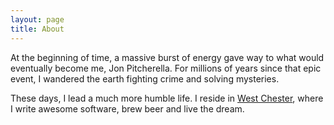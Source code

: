 ```yaml
---
layout: page
title: About
---
```


At the beginning of time, a massive burst of energy gave way to what would eventually become me, Jon Pitcherella. For millions of years since that epic event, I wandered the earth fighting crime and solving mysteries.

These days, I lead a much more humble life. I reside in [West Chester](https://www.google.com/maps/place/West+Chester,+PA), where I write awesome software, brew beer and live the dream.
